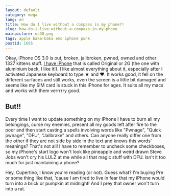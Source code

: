 ```yaml
---
layout: default
category: mega
lang: en
title: How do I live without a compass in my phone?!
slug: how-do-i-live-without-a-compass-in-my-phone
mainpicture: os30.png
tags: apple baka-baka emo iphone punk 
postid: 1695
---
```



Okay, iPhone OS 3.0 is out, broken, jailbroken, pwned, owned and other 1337 kittens stuff. [I have iPhone](http://mega.genn.org/2008/iphone/) that is called Original or 2G (the one with aluminium back, I like it!). I like almost everything about it, especially after I activated Japanese keyboard to type ★ and ♥. It works good, it fell on the different surfaces and still works, even the screen is a little bit damaged and seems like my SIM card is stuck in this iPhone for ages. It suits all my macs and works with them verrrrry good.


## But!!

Every time I want to update something on my iPhone I have to burn all my belongings, curse my enemies, present all my goods left after fire to the poor and then start casting a spells involving words like "Pwnage", "Quick pwnage", "DFU", "Jailbrake" and others. Can anyone really differ one from the other if they are not side by side in the text and knows this words' meanings? That's not all! I have to remember to uncheck some checkboxes, so my iPhone's start logo won't look like pineapple and weird drawn Steve Jobs won't cry his LULZ at me while all that magic stuff with DFU. Isn't it too much for just maintaining a phone?

Hey, Cupertino, I know you're reading (or not). Guess what? I'm buying Pre or some thing like that, 'cause I am tired to live in fear that my iPhone would turn into a brick or pumpkin at midnight! And I prey that owner won't turn into a rat.